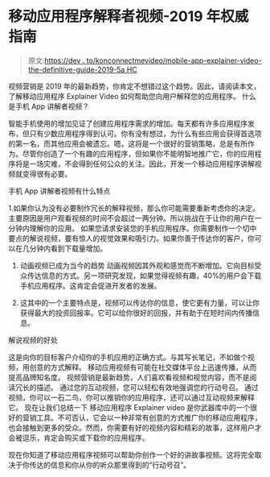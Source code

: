 # 移动应用程序解释者视频-2019 年权威指南

> 原文:[https://dev . to/konconnectmevideo/mobile-app-explainer-video-the-definitive-guide-2019-5a HC](https://dev.to/konnectmevideo/mobile-app-explainer-video-the-definitive-guide-2019-5ahc)

视频营销是 2019 年的最新趋势，你肯定不想错过这个趋势。因此，请阅读本文，了解移动应用程序 Explainer Video 如何帮助您向用户解释您的应用程序。
什么是手机 App 讲解者视频？

智能手机使用的增加见证了创建应用程序需求的增加。每天都有许多应用程序发布，但只有少数应用程序得到认可。你有没有想过，为什么有些应用会获得首选项的第一名，而其他应用会被遗忘。嗯，这将是一个很好的营销策略，总是有所作为。尽管你创造了一个有趣的应用程序，但如果你不能明智地推广它，你的应用程序将是一场灾难，不会得到任何公众的关注。因此，开发一个移动应用程序讲解视频就变得很有必要。

手机 App 讲解者视频有什么特点

1.如果你认为没有必要制作冗长的解释视频，那么你可能需要重新考虑你的决定。主要原因是用户观看视频的时间不会超过一两分钟。所以挑战在于让你的用户在一分钟内理解你的应用。
如果您请求安装您的手机应用程序。你需要制作一个切中要点的解说视频，要有惊人的视觉效果和吸引力。如果你善于传达你的客户，你可以在几分钟内看到下载量增加。

1.  动画视频已成为当今的趋势
    动画视频因其外观和感觉而不断增加。它向目标受众传达信息的方式。另一项研究发现，如果觉得视频有趣，40%的用户会下载手机应用程序。这肯定会促进开发者的发展。

2.  这其中的一个主要特点是，视频可以传达你的信息，使它更有力量，可以让你获得最大的投资回报率。它可以给你很好的回报，并有助于在短时间内传播信息。

解说视频的好处

这是向你的目标客户介绍你的手机应用的正确方式。与其写长笔记，不如做个视频，用创意的方式解释。
移动应用视频有可能在社交媒体平台上迅速传播，从而提高品牌知名度。
视频营销是最新趋势，人们喜欢看视频和视觉内容，而不是阅读冗长的描述。
通过您的互动视频，您可以轻松有效地强调您的行动号召。
通过视频，你可以一石二鸟，你可以推销你的应用程序，还可以通过互动视频来解释它。
现在让我们总结一下
移动应用程序 Explainer video 是你武器库中的一个很好的营销工具。不可否认，它会以一种非常有创意的方式推广你的移动应用程序，也会接触到更多的受众。然而，你需要有好的视频内容和精彩的故事，这样用户才会被逗乐，肯定会购买或下载你的应用程序。

现在你知道了移动应用程序视频可以帮助你创作一个好的讲故事视频。这将完全取决于你传达的信息和你从你的听众那里得到的“行动号召”。